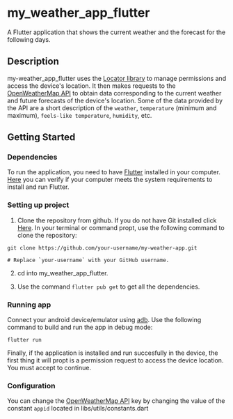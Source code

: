 # my_weather_app_flutter

A Flutter application that shows the current weather and the forecast for the following days.

## Description

my-weather_app_flutter uses the [Locator library](https://pub.dev/packages/location) to manage permissions and access the device's location.
It then makes requests to the [OpenWeatherMap API](https://openweathermap.org/current) to obtain data corresponding to the current weather and future forecasts of the device's location.
Some of the data provided by the API are a short description of the `weather`, `temperature` (minimum and maximum), `feels-like temperature`, `humidity`, etc.

## Getting Started

### Dependencies

To run the application, you need to have [Flutter](https://docs.flutter.dev/get-started/install) installed in your computer.
[Here](https://docs.flutter.dev/get-started/install/windows/desktop) you can verify if your computer meets the system requirements to install and run Flutter.

### Setting up project

1. Clone the repository from github. If you do not have Git installed click [Here](https://git-scm.com/book/en/v2/Getting-Started-Installing-Git).
In your terminal or command propt, use the following command to clone the repository:

```
git clone https://github.com/your-username/my-weather-app.git

# Replace `your-username` with your GitHub username.
```

2. cd into my_weather_app_flutter.

3. Use the command `flutter pub get` to get all the dependencies.

### Running app

Connect your android device/emulator using [adb](https://developer.android.com/tools/adb).
Use the following command to build and run the app in debug mode:

```
flutter run
```
Finally, if the application is installed and run succesfully in the device, the first thing it will propt is a permission request to access the device location. You must accept to continue.

### Configuration

You can change the [OpenWeatherMap API](https://openweathermap.org/current) key by changing the value of the constant `appid` located in libs/utils/constants.dart





